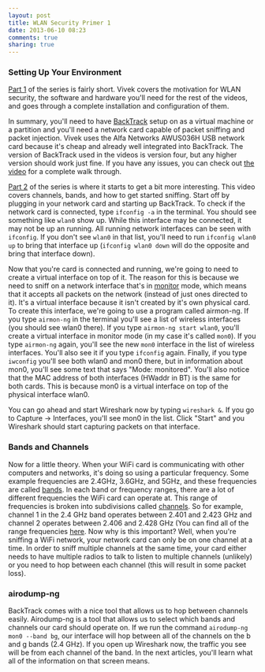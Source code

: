 ```yaml
---
layout: post
title: WLAN Security Primer 1
date: 2013-06-10 08:23
comments: true
sharing: true
---
```

### Setting Up Your Environment
[Part 1](http://www.securitytube.net/video/1756) of the series is fairly short. Vivek covers the motivation for WLAN security, the software and hardware you'll need for the rest of the videos, and goes through a complete installation and configuration of them.

<!--more-->

In summary, you'll need to have [BackTrack](http://www.backtrack-linux.org/) setup on as a virtual machine or a partition and you'll need a network card capable of packet sniffing and packet injection. Vivek uses the Alfa Networks AWUS036H USB network card because it's cheap and already well integrated into BackTrack. The version of BackTrack used in the videos is version four, but any higher version should work just fine. If you have any issues, you can check out [the video](http://www.securitytube.net/video/1756) for a complete walk through.

[Part 2](http://www.securitytube.net/video/1757) of the series is where it starts to get a bit more interesting. This video covers channels, bands, and how to get started sniffing. Start off by plugging in your network card and starting up BackTrack. To check if the network card is connected, type `ifconfig -a` in the terminal. You should see something like `wlan0` show up. While this interface may be connected, it may not be up an running. All running network interfaces can be seen with `ifconfig`. If you don't see `wlan0` in that list, you'll need to run `ifconfig wlan0 up` to bring that interface up (`ifconfig wlan0 down` will do the opposite and bring that interface down).

Now that you're card is connected and running, we're going to need to create a virtual interface on top of it. The reason for this is because we need to sniff on a network interface that's in [monitor](http://en.wikipedia.org/wiki/Monitor_mode) mode, which means that it accepts all packets on the network (instead of just ones directed to it). It's a virtual interface because it isn't created by it's own physical card. To create this interface, we're going to use a program called airmon-ng. If you type `airmon-ng` in the terminal you'll see a list of wireless interfaces (you should see wlan0 there). If you type `airmon-ng start wlan0`, you'll create a virtual interface in monitor mode (in my case it's called `mon0`). If you type `airmon-ng` again, you'll see the new `mon0` interface in the list of wireless interfaces. You'll also see it if you type `ifconfig` again. Finally, if you type `iwconfig` you'll see both wlan0 and mon0 there, but in information about mon0, you'll see some text that says "Mode: monitored". You'll also notice that the MAC address of both interfaces (HWaddr in BT) is the same for both cards. This is because mon0 is a virtual interface on top of the physical interface wlan0.

You can go ahead and start Wireshark now by typing `wireshark &`. If you go to Capture -> Interfaces, you'll see mon0 in the list. Click "Start" and you Wireshark should start capturing packets on that interface.

### Bands and Channels
Now for a little theory. When your WiFi card is communicating with other computers and networks, it's doing so using a particular frequency. Some example frequencies are 2.4GHz, 3.6GHz, and 5GHz, and these frequencies are called [bands](http://en.wikipedia.org/wiki/Band_(radio)). In each band or frequency ranges, there are a lot of different frequencies the WiFi card can operate at. This range of frequencies is broken into subdivisions called [channels](http://en.wikipedia.org/wiki/List_of_WLAN_channels). So for example, channel 1 in the 2.4 GHz band operates between 2.401 and 2.423 GHz and channel 2 operates between 2.406 and 2.428 GHz (You can find all of the range frequencies [here](http://en.wikipedia.org/wiki/802.11b). Now why is this important? Well, when you're sniffing a WiFi network, your network card can only be on one channel at a time. In order to sniff multiple channels at the same time, your card either needs to have multiple radios to talk to listen to multiple channels (unlikely) or you need to hop between each channel (this will result in some packet loss).

### airodump-ng

BackTrack comes with a nice tool that allows us to hop between channels easily. Airodump-ng is a tool that allows us to select which bands and channels our card should operate on. If we run the command `airodump-ng mon0 --band bg`, our interface will hop between all of the channels on the b and g bands (2.4 GHz). If you open up Wireshark now, the traffic you see will be from each channel of the band. In the next articles, you'll learn what all of the information on that screen means.